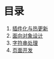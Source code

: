 # 目录

1. [插件化与热更新](/guide/hotplugin)
2. [面向对象设计](/guide/oop)
3. [字符串处理](/guide/pystring)
4. [页面开发](/guide/webdevel)
